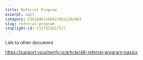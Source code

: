 ```yaml
---
title: Referral Program
excerpt: null
category: 636284b7e6b02c00a136e883
slug: referral-program
stoplight-id: f32f915657527
---
```


Link to other document

https://support.voucherify.io/article/48-referral-program-basics